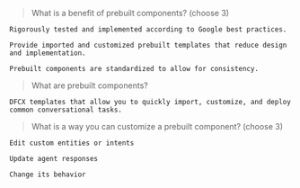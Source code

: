 >What is a benefit of prebuilt components? (choose 3)
```
Rigorously tested and implemented according to Google best practices.
```
```
Provide imported and customized prebuilt templates that reduce design and implementation.
```
```
Prebuilt components are standardized to allow for consistency.
```
>What are prebuilt components?
```
DFCX templates that allow you to quickly import, customize, and deploy common conversational tasks.
```
>What is a way you can customize a prebuilt component? (choose 3)
```
Edit custom entities or intents
```
```
Update agent responses
```
```
Change its behavior
```